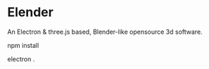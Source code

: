 # Elender
An Electron &amp; three.js based, Blender-like opensource 3d software.


npm install

electron .
